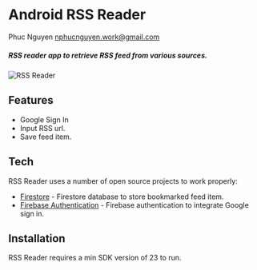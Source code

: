 # Android RSS Reader
Phuc Nguyen
nphucnguyen.work@gmail.com

##### _RSS reader app to retrieve RSS feed from various sources._

![RSS Reader](https://i.imgur.com/By0CDqJ.png)

## Features

- Google Sign In
- Input RSS url.
- Save feed item.

## Tech

RSS Reader uses a number of open source projects to work properly:

- [Firestore] - Firestore database to store bookmarked feed item.
- [Firebase Authentication] - Firebase authentication to integrate Google sign in.

## Installation

RSS Reader requires a min SDK version of 23 to run.

[//]: #

   [Firestore]: <https://firebase.google.com/docs/firestore/>
   [Firebase Authentication]: <https://firebase.google.com/docs/auth/>
